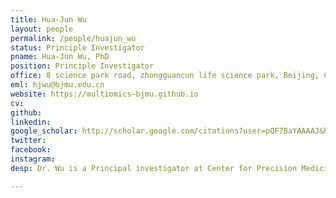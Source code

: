 ```yaml
---
title: Hua-Jun Wu
layout: people
permalink: /people/huajun_wu
status: Principle Investigator
pname: Hua-Jun Wu, PhD
position: Principle Investigator
office: 8 science park road, zhongguancun life science park, Beijing, China 102206
eml: hjwu@bjmu.edu.cn
website: https://multiomics-bjmu.github.io
cv:
github:
linkedin:
google_scholar: http://scholar.google.com/citations?user=pQF7BaYAAAAJ&hl=en
twitter:
facebook:
instagram:
desp: Dr. Wu is a Principal investigator at Center for Precision Medicine Multi-Omics Research, Health Science Center, Peking University. Dr. Wu obtained his undergraduate training in life science from Beijing Normal University, Beijing, China, and his PhD in Bioinfromatics from Institute of Genetics and Developmental Biology, Chinese Academy of Sciences, Beijing, China. Afterwards, he served as a Research Fellow, Research Associate, and Research Scientist at Department of Data Science, Dana-Farber Cancer Institute, Boston, USA. Dr. Wu's laboratory focuses on algorithm development and integrative mining from multi-omics data generated from high-throughput sequencing technology to drive the identification of novel cancer biology and development of novel clinical trials.

---
```

